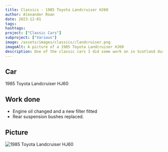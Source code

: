 ```yaml
---
title: Classics - 1985 Toyota Landcruiser HJ60
author: Alexander Roan
date: 2023-12-01
tags: 
hashtags:
project: ["Classic Cars"]
subproject: ["Various"]
image: /assets/images/classics//landcruiser.png
imageAlt: A picture of a 1985 Toyota Landcruiser HJ60
description: One of the classic cars I did some work on in Scotland during COVID. This is a 1985 Toyota Landcruiser HJ60.
---
```


## Car

1985 Toyota Landcruiser HJ60

## Work done

- Engine oil changed and a new filter fitted
- Rear suspension bushes replaced.

## Picture

![1985 Toyota Landcruiser HJ60](/assets/images/classics/landcruiser.png)
